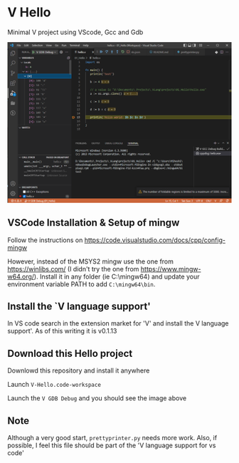 
# V Hello

Minimal V project using VScode, Gcc and Gdb

![HelloDebug icon](HelloDebug.png)

## VSCode Installation & Setup of mingw


Follow the instructions on https://code.visualstudio.com/docs/cpp/config-mingw

However, instead of the MSYS2 mingw use the one from https://winlibs.com/  (I didn't try the one from https://www.mingw-w64.org/).
Install it in any folder (ie  C:\mingw64) and update your environment variable PATH to add `C:\mingw64\bin`.


## Install the `V language support'

In VS code search in the extension market for 'V' and install the V language support'.
As of this writing it is v0.1.13


## Download this Hello project

Downlowd this repository and install it anywhere

Launch `V-Hello.code-workspace`

Launch the `V GDB Debug` and you should see the image above

## Note

Although a very good start, `prettyprinter.py` needs more work.
Also, if possible, I feel this file should be part of the 'V language support for vs code'

